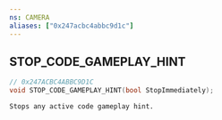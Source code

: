 ```yaml
---
ns: CAMERA
aliases: ["0x247acbc4abbc9d1c"]
---
```

## STOP_CODE_GAMEPLAY_HINT

```c
// 0x247ACBC4ABBC9D1C
void STOP_CODE_GAMEPLAY_HINT(bool StopImmediately);
```

```
Stops any active code gameplay hint.
```
